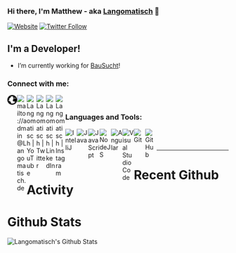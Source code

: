 ### Hi there, I'm Matthew - aka [Langomatisch](https://langomatisch.de) 👋

[![Website](https://img.shields.io/website?label=langomatisch.de&style=for-the-badge&url=https://langomatisch.de)](https://langomatisch.de)
[![Twitter Follow](https://img.shields.io/twitter/follow/Langomatisch?color=1DA1F2&logo=twitter&style=for-the-badge)](https://twitter.com/intent/follow?original_referer=https%3A%2F%2Fgithub.com%2FLangomatisch&screen_name=Langomatisch)

## I'm a Developer!

- I’m currently working for [BauSucht][website]!

### Connect with me:

[<img align="left" alt="Langomatisch.de" width="22px" src="https://raw.githubusercontent.com/iconic/open-iconic/master/svg/globe.svg" />][website]
[<img align="left" alt="mailto://admin@Langomatisch.de" width="22px" src="https://simpleicons.org/icons/gmail.svg" />][email]
[<img align="left" alt="Langomatisch | YouTube" width="22px" src="https://cdn.jsdelivr.net/npm/simple-icons@v3/icons/youtube.svg" />][youtube]
[<img align="left" alt="Langomatisch | Twitter" width="22px" src="https://cdn.jsdelivr.net/npm/simple-icons@v3/icons/twitter.svg" />][twitter]
[<img align="left" alt="Langomatisch | LinkedIn" width="22px" src="https://cdn.jsdelivr.net/npm/simple-icons@v3/icons/linkedin.svg" />][linkedin]
[<img align="left" alt="Langomatisch | Instagram" width="22px" src="https://cdn.jsdelivr.net/npm/simple-icons@v3/icons/instagram.svg" />][instagram]

<br />

### Languages and Tools:

<img align="left" alt="IntelliJ" width="26px" src="https://simpleicons.org/icons/intellijidea.svg" />
<img align="left" alt="Java" width="26px" src="https://simpleicons.org/icons/java.svg" />
<img align="left" alt="JavaScript" width="26px" src="https://simpleicons.org/icons/javascript.svg" />
<img align="left" alt="NodeJS" width="26px" src="https://simpleicons.org/icons/node-dot-js.svg" />
<img align="left" alt="Angular" width="26px" src="https://simpleicons.org/icons/angular.svg" />
<img align="left" alt="Visual Studio Code" width="26px" src="https://simpleicons.org/icons/visualstudiocode.svg" />
<img align="left" alt="Git" width="26px" src="https://simpleicons.org/icons/git.svg" />
<img align="left" alt="GitHub" width="26px" src="https://simpleicons.org/icons/github.svg" />

<br />
<br />

---

# Recent Github Activity
  
<!--START_SECTION:activity-->
<!--END_SECTION:activity-->

#    Github Stats
  <img align="left" alt="Langomatisch's Github Stats" src="https://github-readme-stats.codestackr.vercel.app/api?username=Langomatisch&show_icons=true&hide_border=true" />

[email]: mailto://admin@langomatisch.de
[website]: https://bausucht.net
[twitter]: https://twitter.com/Langomatisch
[youtube]: https://youtube.com/Langomatisch
[instagram]: https://instagram.com/DieserLango
[linkedin]: https://www.linkedin.com/in/matthew-mc-gregor-97a872188/
